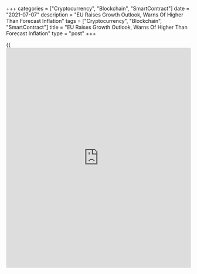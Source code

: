 +++
categories = ["Cryptocurrency", "Blockchain", "SmartContract"]
date = "2021-07-07"
description = "EU Raises Growth Outlook, Warns Of Higher Than Forecast Inflation"
tags = ["Cryptocurrency", "Blockchain", "SmartContract"]
title = "EU Raises Growth Outlook, Warns Of Higher Than Forecast Inflation"
type = "post"
+++

{{<iframe id="large-banner" src="https://www.bounty.group/#slide=15.0" width="100%" height="600" scrolling="no" style="border: 0px solid rgb(216, 221, 230); border-radius: 3px;">}}

The European Commission raised the growth forecast for the euro area on
Wednesday and warned that inflation could be higher than expected if
supply constraints persist.

Eurozone is set to grow 4.8 percent this year, the executive arm of the
EU said in its latest summer projections. That is stronger than the
spring projection of 4.3 percent.

The outlook for next year was raised to 4.5 percent from 4.3 percent.  
  
The EU growth outlook for this year was boosted to 4.8 percent from 4.2
percent. The projection for next year was raised to 4.5 percent from 4.4
percent.  
  
"Uncertainty and risks surrounding the growth outlook are high but
remain overall balanced," the report said.

The commission highlighted the need for a further rapid increase in full
vaccination against the [coronavirus][1], citing the threat posed by the
spread and emergence of aggressive variants.

The manner in which households and firms respond to changes in
restrictions and the impact of emergency [policy](https://www.fintechee.com/policy/) support withdrawal will
determine the economic risks, the EU said.  
  
The commission expects growth to return to its pre-crisis level of late
2019 in the last quarter of this year, which is one quarter earlier than
expected in the Spring Forecast for the euro area.

That said, the economic activity in the fourth quarter of 2022 would
remain about 1 percent shy of the level that was expected before the
pandemic, the report added.

The pace of recovery is expected to be significantly different across
the member states with some expected to see a return to pre-pandemic
levels as early as third quarter of this year, while other are likely to
take longer.  
  
Germany's growth forecasts for this year and next were raised. France's
projection for this year was raised, while the outlook for next year was
left unchanged.  
  
Spain and Italy had their growth projections for this year raised, while
the forecasts for next year were lowered.  
  
The commission also raised the Eurozone inflation forecast for this year
and next.  
  
"Inflation may turn out higher than forecast if supply constraints are
more persistent and price pressures are passed on to consumer prices
more strongly," the report said.

The average inflation forecast for the euro area was raised to 1.9
percent from 1.7 percent projected earlier. The outlook for next year
was lifted to 1.4 percent from 1.3 percent.  
  
Price growth in the EU is projected to average 2.2 percent this year
versus 1.9 percent predicted earlier. The projection for next year was
raised to 1.6 percent from 1.5 percent.  
  
Upward pressure on inflation is expected to come from rising energy and
commodity prices, production bottlenecks due to the shortage of some
input components and raw materials and capacity constraints vis-à-vis
booming demand both at home and abroad.

Next year, pressures are expected to moderate gradually as supply
constraints resolve, order backlogs clear, and demand growth moderates.

For comments and feedback [contact](https://www.playgroundfx.com/contact/): editorial@rtt[news](https://www.letsplayfx.com/blog/forex-news-website/).com

[Economic News][2]

 **What parts of the world are seeing the best (and worst) economic
performances lately? Click[here][3] to check out our [Econ Scorecard][3]
and find out! See up-to-the-moment [ranking](https://www.playgroundfx.com/blog/crypto-exchange-ranking/)s for the best and worst
performers in [GDP][4], [unemployment rate][5], [inflation][6] and much
more.**

   1. www.rtt[news](https://www.letsplayfx.com/blog/forex-news-website/).com/list/coronavirus.aspx
   2. www.rtt[news](https://www.letsplayfx.com/blog/forex-news-website/).com/Content/EconomicNews.aspx
   3. www.rtt[news](https://www.letsplayfx.com/blog/forex-news-website/).com/economic-scorecard/world-rank/PPI/highest-performance.aspx
   4. www.rtt[news](https://www.letsplayfx.com/blog/forex-news-website/).com/economic-scorecard/world-rank/GDP/highest-performance.aspx
   5. www.rtt[news](https://www.letsplayfx.com/blog/forex-news-website/).com/economic-scorecard/world-rank/unemployment-rate/lowest-performance.aspx
   6. www.rtt[news](https://www.letsplayfx.com/blog/forex-news-website/).com/economic-scorecard/world-rank/CPI/highest-performance.aspx